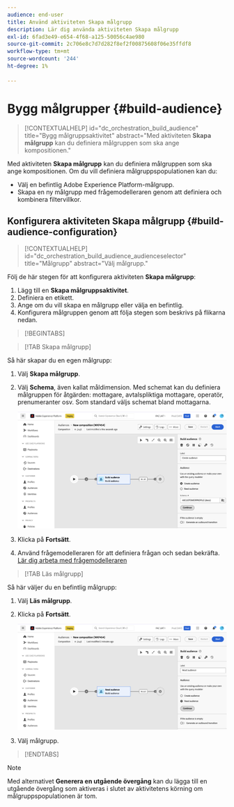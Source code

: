 ```yaml
---
audience: end-user
title: Använd aktiviteten Skapa målgrupp
description: Lär dig använda aktiviteten Skapa målgrupp
exl-id: 6fad3e49-e654-4f68-a125-50056c4ae980
source-git-commit: 2c706e8c7d7d282f8ef2f00875608f06e35ffdf8
workflow-type: tm+mt
source-wordcount: '244'
ht-degree: 1%

---
```


# Bygg målgrupper {#build-audience}

>[!CONTEXTUALHELP]
>id="dc_orchestration_build_audience"
>title="Bygg målgruppsaktivitet"
>abstract="Med aktiviteten **Skapa målgrupp** kan du definiera målgruppen som ska ange kompositionen."

Med aktiviteten **Skapa målgrupp** kan du definiera målgruppen som ska ange kompositionen. Om du vill definiera målgruppspopulationen kan du:

* Välj en befintlig Adobe Experience Platform-målgrupp.
* Skapa en ny målgrupp med frågemodelleraren genom att definiera och kombinera filtervillkor.

## Konfigurera aktiviteten Skapa målgrupp {#build-audience-configuration}

>[!CONTEXTUALHELP]
>id="dc_orchestration_build_audience_audienceselector"
>title="Målgrupp"
>abstract="Välj målgrupp."

Följ de här stegen för att konfigurera aktiviteten **Skapa målgrupp**:

1. Lägg till en **Skapa målgruppsaktivitet**.
1. Definiera en etikett.
1. Ange om du vill skapa en målgrupp eller välja en befintlig.
1. Konfigurera målgruppen genom att följa stegen som beskrivs på flikarna nedan.

>[!BEGINTABS]

>[!TAB Skapa målgrupp]

Så här skapar du en egen målgrupp:

1. Välj **Skapa målgrupp**.
1. Välj **Schema**, även kallat måldimension. Med schemat kan du definiera målgruppen för åtgärden: mottagare, avtalspliktiga mottagare, operatör, prenumeranter osv. Som standard väljs schemat bland mottagarna.

   ![](../assets/build-audience-create.png)

1. Klicka på **Fortsätt**.
1. Använd frågemodelleraren för att definiera frågan och sedan bekräfta. [Lär dig arbeta med frågemodelleraren](../../query/query-modeler-overview.md)

>[!TAB Läs målgrupp]

Så här väljer du en befintlig målgrupp:

1. Välj **Läs målgrupp**.
1. Klicka på **Fortsätt**.

   ![](../assets/build-audience-read.png)

1. Välj målgrupp.

>[!ENDTABS]

>[!NOTE]
>
>Med alternativet **Generera en utgående övergång** kan du lägga till en utgående övergång som aktiveras i slutet av aktivitetens körning om målgruppspopulationen är tom.

<!--
## Examples{#build-audience-examples}

Here is an example of a workflow with two **Build audience** activities. The first one targets the poker players audience, followed by an email delivery. The second one targets the VIP clients audience, followed by an SMS delivery.

![](../assets/workflow-audience-example.png)
-->
